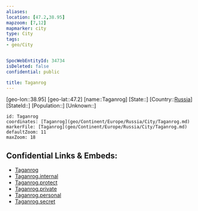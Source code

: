 ```yaml
---
aliases: 
location: [47.2,38.95]
mapzoom: [7,12] 
mapmarker: city 
type: City
tags:
- geo/City


SpocWebEntityId: 34734
isDeleted: false
confidential: public

title: Taganrog
---
```

[geo-lon::38.95]
[geo-lat::47.2]
[name::Taganrog]
[State::]
[Country::[Russia](geo/Continent/Europe/Russia.md)]
[StateId::]
[Population::]
[Unknown::]


```leaflet
id: Taganrog
coordinates: [Taganrog](geo/Continent/Europe/Russia/City/Taganrog.md)
markerFile: [Taganrog](geo/Continent/Europe/Russia/City/Taganrog.md)
defaultZoom: 11 
maxZoom: 18
```


## Confidential Links & Embeds: 
- [Taganrog](../../../../../../_public/geo/Continent/Europe/Russia/City/Taganrog.md) 
- [Taganrog.internal](../../../../../../_internal/geo/Continent/Europe/Russia/City/Taganrog.internal.md) 
- [Taganrog.protect](../../../../../../_protect/geo/Continent/Europe/Russia/City/Taganrog.protect.md) 
- [Taganrog.private](../../../../../../_private/geo/Continent/Europe/Russia/City/Taganrog.private.md) 
- [Taganrog.personal](../../../../../../_personal/geo/Continent/Europe/Russia/City/Taganrog.personal.md) 
- [Taganrog.secret](../../../../../../_secret/geo/Continent/Europe/Russia/City/Taganrog.secret.md) 
